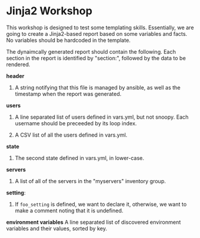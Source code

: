 # Jinja2 Workshop

This workshop is designed to test some templating skills.  Essentially, we are going to create a Jinja2-based report based on some variables and facts.  No variables should be hardcoded in the template.


The dynaimcally generated report should contain the following.  Each section in the report is identified by "section:", followed by the data to be rendered.

**header**

1. A string notifying that this file is managed by ansible, as well as the timestamp when the report was generated.

**users**

1. A line separated list of users defined in vars.yml, but not snoopy.  Each username should be preceeded by its loop index.

2. A CSV list of all the users defined in vars.yml.

**state**

1. The second state defined in vars.yml, in lower-case.

**servers**

1. A list of all of the servers in the "myservers" inventory group.


**setting**:

1. If `foo_setting` is defined, we want to declare it, otherwise, we want to make a comment noting that it is undefined.


**environment variables**
A line separated list of discovered environment variables and their values, sorted by key.